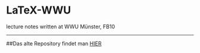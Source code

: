 # LaTeX-WWU
lecture notes written at WWU Münster, FB10

---
##Das alte Repository findet man  [HIER](https://github.com/JaMeZ-B/LaTeX-wwu-old)
